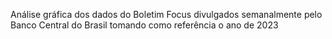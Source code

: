 Análise gráfica dos dados do Boletim Focus divulgados semanalmente pelo Banco Central do Brasil tomando como referência o ano de 2023
